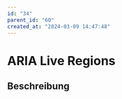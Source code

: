 ```yaml
---
id: "34"
parent_id: "60"
created_at: "2024-03-09 14:47:48"
---
```


# ARIA Live Regions

## Beschreibung

